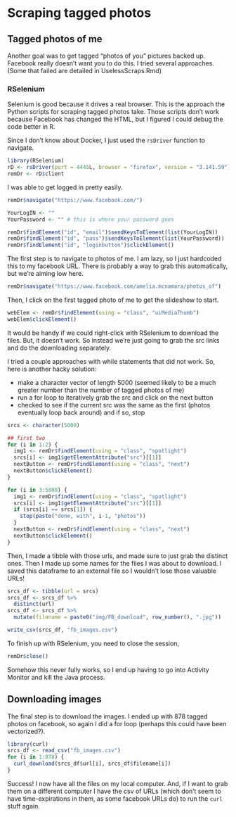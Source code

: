 Scraping tagged photos
================

## Tagged photos of me

Another goal was to get tagged “photos of you” pictures backed up.
Facebook really doesn’t want you to do this. I tried several approaches.
(Some that failed are detailed in UselessScraps.Rmd)

### RSelenium

Selenium is good because it drives a real browser. This is the approach
the Python scripts for scraping tagged photos take. Those scripts don’t
work because Facebook has changed the HTML, but I figured I could debug
the code better in R.

Since I don’t know about Docker, I just used the `rsDriver` function to
navigate.

``` r
library(RSelenium)
rD <- rsDriver(port = 4445L, browser = "firefox", version = "3.141.59")
remDr <- rD$client
```

I was able to get logged in pretty easily.

``` r
remDr$navigate("https://www.facebook.com/")

YourLogIN <- ""
YourPassword <- "" # this is where your password goes

remDr$findElement("id", "email")$sendKeysToElement(list(YourLogIN))
remDr$findElement("id", "pass")$sendKeysToElement(list(YourPassword))
remDr$findElement("id", "loginbutton")$clickElement()
```

The first step is to navigate to photos of me. I am lazy, so I just
hardcoded this to my facebook URL. There is probably a way to grab this
automatically, but we’re aiming low here.

``` r
remDr$navigate("https://www.facebook.com/amelia.mcnamara/photos_of")
```

Then, I click on the first tagged photo of me to get the slideshow to
start.

``` r
webElem <- remDr$findElement(using = "class", "uiMediaThumb")
webElem$clickElement()
```

It would be handy if we could right-click with RSelenium to download the
files. But, it doesn’t work. So instead we’re just going to grab the src
links and do the downloading separately.

I tried a couple approaches with while statements that did not work. So,
here is another hacky solution:

  - make a character vector of length 5000 (seemed likely to be a much
    greater number than the number of tagged photos of me)
  - run a for loop to iteratively grab the src and click on the next
    button
  - checked to see if the current src was the same as the first (photos
    eventually loop back around) and if so, stop

<!-- end list -->

``` r
srcs <- character(5000)

## first two
for (i in 1:2) {
  img1 <- remDr$findElement(using = "class", "spotlight")
  srcs[i] <- img1$getElementAttribute("src")[[1]]
  nextButton <- remDr$findElement(using = "class", "next")
  nextButton$clickElement()
}

for (i in 3:5000) {
  img1 <- remDr$findElement(using = "class", "spotlight")
  srcs[i] <- img1$getElementAttribute("src")[[1]]
  if (srcs[i] == srcs[1]) {
    stop(paste("done, with", i-1, "photos"))
  }
  nextButton <- remDr$findElement(using = "class", "next")
  nextButton$clickElement()
}
```

Then, I made a tibble with those urls, and made sure to just grab the
distinct ones. Then I made up some names for the files I was about to
download. I saved this dataframe to an external file so I wouldn’t lose
those valuable URLs\!

``` r
srcs_df <- tibble(url = srcs)
srcs_df <- srcs_df %>%
  distinct(url)
srcs_df <- srcs_df %>%
  mutate(filename = paste0("img/FB_download", row_number(), ".jpg"))

write_csv(srcs_df, "fb_images.csv")
```

To finish up with RSelenium, you need to close the session,

``` r
remDr$close()
```

Somehow this never fully works, so I end up having to go into Activity
Monitor and kill the Java process.

## Downloading images

The final step is to download the images. I ended up with 878 tagged
photos on facebook, so again I did a for loop (perhaps this could have
been vectorized?).

``` r
library(curl)
srcs_df <- read_csv("fb_images.csv")
for (i in 1:878) {
  curl_download(srcs_df$url[i], srcs_df$filename[i])
}
```

Success\! I now have all the files on my local computer. And, if I want
to grab them on a different computer I have the csv of URLs (which don’t
seem to have time-expirations in them, as some facebook URLs do) to run
the `curl` stuff again.
